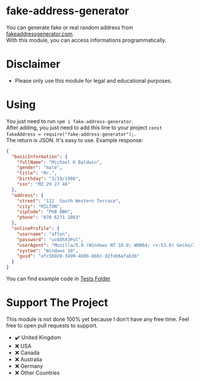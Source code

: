 # fake-address-generator
You can generate fake or real random address from [fakeaddressgenerator.com](https://fakeaddressgenerator.com).<br/>
With this module, you can access informations programmatically.

# Disclaimer
* Please only use this module for legal and educational purposes.

# Using
You just need to run `npm i fake-address-generator`.<br/>
After adding, you just need to add this line to your project `const fakeAddress = require("fake-address-generator");`.<br/>
The return is JSON. It's easy to use. Example response:
```json
{
  "basicInformation": {
    "fullName": "Michael K Baldwin",
    "gender": "male",
    "title": "Mr.",
    "birthday": "3/19/1986",
    "ssn": "MZ 29 27 46"
  },
  "address": {
    "street": "112  South Western Terrace",
    "city": "MILTON",
    "zipCode": "PH8 8BH",
    "phone": "070 6271 1863"
  },
  "onlineProfile": {
    "username": "afton",
    "password": "uc6OhX3Pul",
    "userAgent": "Mozilla/5.0 (Windows NT 10.0; WOW64; rv:53.0) Gecko/20100101 Firefox/53.0",
    "system": "Windows 10",
    "guid": "afc56928-3499-4b8b-8bbc-d2feb6afab3b"
  }
}
```
You can find example code in [Tests Folder](https://github.com/muratulashozturk/fake-address-generator/blob/main/tests/)

# Support The Project
This module is not done 100% yet because I don't have any free time. Feel free to open pull requests to support.
- ✔️ United Kingdom
- ❌ USA
- ❌ Canada
- ❌ Australia
- ❌ Germany
- ❌ Other Countries
